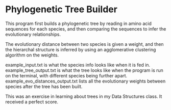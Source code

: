 # Phylogenetic Tree Builder

This program first builds a phylogenetic tree by reading in amino acid sequences for each species, and then comparing the sequences to infer the evolutionary relationships. 

The evolutionary distance between two species is given a weight, and then the hierarchal structure is inferred by using an agglomerative clustering algorithm on the weights.

example_input.txt is what the species info looks like when it is fed in. <br />
example_tree_output.txt is what the tree looks like when the program is run on the terminal, with different species being further apart. <br />
example_evo_distances_output.txt lists all the evolutionary weights between species after the tree has been built. <br />

This was an exercise in learning about trees in my Data Structures class. It received a perfect score.

